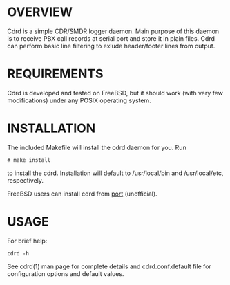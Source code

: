 OVERVIEW
========

Cdrd is a simple CDR/SMDR logger daemon.
Main purpose of this daemon is to receive PBX call records at serial port and
store it in plain files. Cdrd can perform basic line filtering to exlude
header/footer lines from output.


REQUIREMENTS
============

Cdrd is developed and tested on FreeBSD, but it should work (with very few
modifications) under any POSIX operating system.


INSTALLATION
============

The included Makefile will install the cdrd daemon for you. Run
~~~
# make install
~~~
to install the cdrd.  Installation will default to /usr/local/bin and
/usr/local/etc, respectively.

FreeBSD users can install cdrd from [port](https://github.com/moisseev/unofficial-freebsd-ports/tree/master/comms/cdrd) (unofficial).

USAGE
=====

For brief help:
~~~
cdrd -h
~~~
See cdrd(1) man page for complete details and cdrd.conf.default file for
configuration options and default values.
